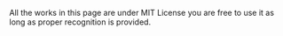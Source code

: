 All the works in this page are under MIT License you are free to use it as long as proper recognition is provided. 